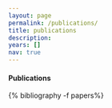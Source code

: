 ```yaml
---
layout: page
permalink: /publications/
title: publications
description:
years: []
nav: true
---
```


#### Publications
<div class="publications">
{% bibliography -f papers%}
</div>
